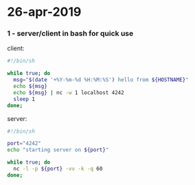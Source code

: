 # 26-apr-2019


### 1 - server/client in bash for quick use


client:
```bash
#!/bin/sh

while true; do
  msg="$(date '+%Y-%m-%d %H:%M:%S') hello from ${HOSTNAME}"
  echo ${msg}
  echo ${msg} | nc -w 1 localhost 4242
  sleep 1
done;
```


server:
```bash
#!/bin/sh

port="4242"
echo "starting server on ${port}"

while true; do 
  nc -l -p ${port} -vv -k -q 60
done;
```
